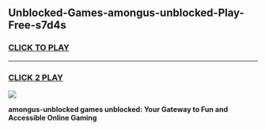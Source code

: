 
## Unblocked-Games-amongus-unblocked-Play-Free-s7d4s
<h3>
<a href="https://premium76.site?title=amongus-unblocked&ref=23A">CLICK TO PLAY</a></h3>
<hr>

<h3>
<a href="https://premium76.site?title=amongus-unblocked&ref=23A">CLICK 2 PLAY</a>
  
</h3>

<a href="https://premium76.site?title=amongus-unblocked&ref=23A"><img src="https://clearcache.store/games.png"></a>


**amongus-unblocked games unblocked: Your Gateway to Fun and Accessible Online Gaming**
